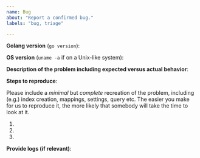 ```yaml
---
name: Bug
about: "Report a confirmed bug."
labels: "bug, triage"

---
```

<!--
Please fill in the following details to help us reproduce the bug:
-->

**Golang version** (`go version`):

**OS version** (`uname -a` if on a Unix-like system):

**Description of the problem including expected versus actual behavior**:

**Steps to reproduce**:

Please include a *minimal* but *complete* recreation of the problem,
including (e.g.) index creation, mappings, settings, query etc.  The easier
you make for us to reproduce it, the more likely that somebody will take the
time to look at it.

 1.
 2.
 3.

**Provide logs (if relevant)**:
